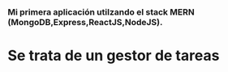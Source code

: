 ### Mi primera aplicación utilzando el stack MERN (MongoDB,Express,ReactJS,NodeJS).

# Se trata de un gestor de tareas
